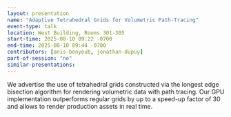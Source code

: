 ```yaml
---
layout: presentation
name: "Adaptive Tetrahedral Grids for Volumetric Path-Tracing"
event-type: talk
location: West Building, Rooms 301-305
start-time: 2025-08-10 09:22 -0700
end-time: 2025-08-10 09:44 -0700
contributors: [anis-benyoub, jonathan-dupuy]
part-of-session: "no"
similar-presentations:
---
```


We advertise the use of tetrahedral grids constructed via the longest edge bisection algorithm for rendering volumetric data with path tracing. Our GPU implementation outperforms regular grids by up to a speed-up factor of 30 and allows to render production assets in real time.
